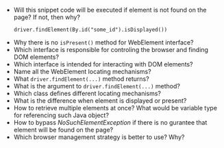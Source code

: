 * Will this snippet code will be executed if element is not found on the page? If not, then why?
    ```
    driver.findElement(By.id("some_id").isDisplayed())
    ```
* Why there is no `isPresent()` method for WebElement interface?
* Which interface is responsible for controling the browser and finding DOM elements?
* Which interface is intended for interacting with DOM elements?
* Name all the WebElement locating mechanisms?
* What `driver.findElement(...)` method returns?
* What is the argument to `driver.findElement(...)` method?
* Which class defines different locating mechanisms?
* What is the difference when element is displayed or present?
* How to retrieve multiple elements at once? What would be variable type for referencing such Java object?
* How to bypass _NoSuchElementException_ if there is no gurantee that element will be found on the page?
* Which browser management strategy is better to use? Why?